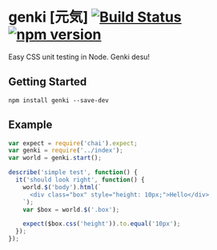 # genki [元気] [![Build Status](https://travis-ci.org/ItsJonQ/genki.svg?branch=master)](https://travis-ci.org/ItsJonQ/genki) [![npm version](https://badge.fury.io/js/genki.svg)](https://badge.fury.io/js/genki)

Easy CSS unit testing in Node. Genki desu!

## Getting Started

```
npm install genki --save-dev
```

## Example

```js
var expect = require('chai').expect;
var genki = require('../index');
var world = genki.start();

describe('simple test', function() {
  it('should look right', function() {
    world.$('body').html(`
      <div class="box" style="height: 10px;">Hello</div>
    `);
    var $box = world.$('.box');

    expect($box.css('height')).to.equal('10px');
  });
});
```
